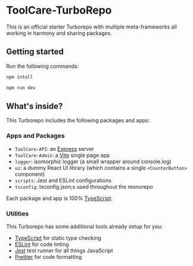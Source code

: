 # ToolCare-TurboRepo

This is an official starter Turborepo with multiple meta-frameworks all working in harmony and sharing packages.

## Getting started

Run the following commands:

```sh
npm intall
```
```sh
npm run dev
```

## What's inside?

This Turborepo includes the following packages and apps:

### Apps and Packages

- `ToolCare-API`: an [Express](https://expressjs.com/) server
- `ToolCare-Admin`: a [Vite](https://vitejs.dev/) single page app
- `logger`: isomorphic logger (a small wrapper around console.log)
- `ui`: a dummy React UI library (which contains a single `<CounterButton>` component)
- `scripts`: Jest and ESLint configurations
- `tsconfig`: tsconfig.json;s used throughout the monorepo

Each package and app is 100% [TypeScript](https://www.typescriptlang.org/).

### Utilities

This Turborepo has some additional tools already setup for you:

- [TypeScript](https://www.typescriptlang.org/) for static type checking
- [ESLint](https://eslint.org/) for code linting
- [Jest](https://jestjs.io) test runner for all things JavaScript
- [Prettier](https://prettier.io) for code formatting
